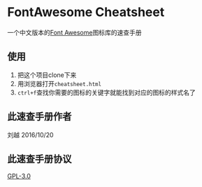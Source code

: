 # FontAwesome Cheatsheet

一个中文版本的[Font Awesome](http://fontawesome.io/)图标库的速查手册

## 使用

1. 把这个项目clone下来
2. 用浏览器打开`cheatsheet.html`
3. `ctrl+f`查找你需要的图标的关键字就能找到对应的图标的样式名了

## 此速查手册作者

刘越
2016/10/20

## 此速查手册协议

[GPL-3.0](LICENSE)